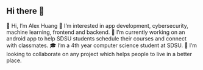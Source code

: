 ## Hi there 👋

👋 Hi, I’m Alex Huang
👀 I’m interested in app development, cybersecurity, machine learning, frontend and backend. 
🔭 I’m currently working on an android app to help SDSU students schedule their courses and connect with classmates. 
🎓 I’m a 4th year computer science student at SDSU. 
👯 I’m looking to collaborate on any project which helps people to live in a better place.
 
<!--
**alexziao05/alexziao05** is a ✨ _special_ ✨ repository because its `README.md` (this file) appears on your GitHub profile.

Here are some ideas to get you started:

- 🔭 I’m currently working on ...
- 🌱 I’m currently learning ...
- 👯 I’m looking to collaborate on ...
- 🤔 I’m looking for help with ...
- 💬 Ask me about ...
- 📫 How to reach me: ...
- 😄 Pronouns: ...
- ⚡ Fun fact: ...
-->
